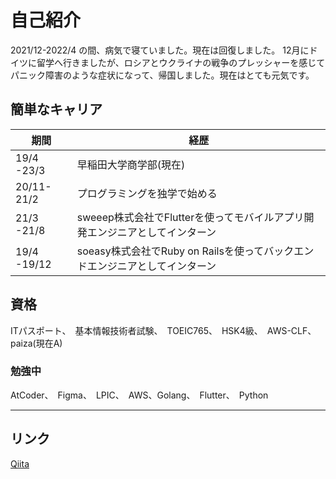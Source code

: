 # 自己紹介

2021/12-2022/4 の間、病気で寝ていました。現在は回復しました。
12月にドイツに留学へ行きましたが、ロシアとウクライナの戦争のプレッシャーを感じてパニック障害のような症状になって、帰国しました。現在はとても元気です。
<h2 id="キャリア経歴">簡単なキャリア</h2>

|  期間  |  経歴  |
| ---- | ---- |
|  19/4 -23/3  |早稲田大学商学部(現在)|
|  20/11-21/2  |プログラミングを独学で始める|
|  21/3 -21/8  |sweeep株式会社でFlutterを使ってモバイルアプリ開発エンジニアとしてインターン|
|  19/4 -19/12 |soeasy株式会社でRuby on Railsを使ってバックエンドエンジニアとしてインターン|


<h2 id="資格">資格</h2>

ITパスポート、　基本情報技術者試験、　TOEIC765、　HSK4級、　AWS-CLF、paiza(現在A)

### 勉強中
AtCoder、　Figma、　LPIC、　AWS、Golang、　Flutter、　Python

---


<h2 id="リンク">リンク</h2>

[Qiita](https://qiita.com/Naga_Ayuu)

